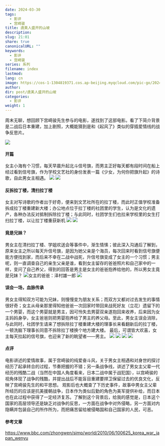 ```yaml
---
date: 2024-03-30
tags:
  - 影评
  - 宫崎骏
title: 虞美人盛开的山坡
description: 
slug: 21:01
share: true
canonicalURL: ""
keywords:
  - 影评
  - 宫崎骏
series: 系列
filename: index
lastmod: 
lang: cn
image: https://cos-1-1304819371.cos.ap-beijing.myqcloud.com/pic-go/20240330192205.png?imageSlim
author: 
dir: post/虞美人盛开的山坡
categories:
  - 影评
weight: 1
---
```


周末无聊，想回顾下宫崎骏先生参与的电影，遂找到了这部电影。看了下简介背景是二战后日本重建，加上剧照，大概能猜到是和《起风了》类似的穿插爱情线的战争反思片。

![](https://cos-1-1304819371.cos.ap-beijing.myqcloud.com/pic-go/20240330175745.png?imageSlim)

#### 开篇
女主小海有个习惯，每天早晨升起北斗信号旗，而男主正好每天都有段时间在船上经过看到信号旗，作为学校文艺社的身份发表一篇《少女，为何你把旗升起》的诗歌，自此男女主相遇。
![](https://cos-1-1304819371.cos.ap-beijing.myqcloud.com/pic-go/20240330193647.png?imageSlim)
![](https://cos-1-1304819371.cos.ap-beijing.myqcloud.com/pic-go/20240330193959.png?imageSlim)
#### 反拆拉丁楼，清扫拉丁楼
女主对写诗歌的作者出于好奇，便来到文艺社所在的拉丁楼，而此时正值学校准备拆成拉丁楼重建新大楼；办公地点位于拉丁楼的社团里的学生，认为是文化的遗产，各种办法反对抵制拆除拉丁楼；与此同时，社团学生们也拉来学校里的女生打扫拉丁楼，以让拉丁楼重获新机
![](https://cos-1-1304819371.cos.ap-beijing.myqcloud.com/pic-go/20240330194609.png?imageSlim)
![](https://cos-1-1304819371.cos.ap-beijing.myqcloud.com/pic-go/20240330195423.png?imageSlim)
#### 竟是兄妹？
男女主在清扫拉丁楼、学姐欢送会等事件中，渐生情愫；彼此深入沟通后了解到，原来女主之所以每天升信号旗，是因为她父亲是个海员，每次回来时看到信号旗便能方便找到家，而后来不幸在二战中战死，升信号旗变成了女主的一个习惯；男主呢，则一直调查自己的亲生父亲是谁，看到女主留存的爸爸照片和自己家中的一样，变问了自己养父，得到的回答是男主是女主的爸爸抱养给他的，所以男女主竟是兄妹？
![女主的爸爸：泽村雄一郎](https://cos-1-1304819371.cos.ap-beijing.myqcloud.com/pic-go/20240330200632.png?imageSlim)
![](https://cos-1-1304819371.cos.ap-beijing.myqcloud.com/pic-go/20240330200426.png?imageSlim)
#### 误会一场，血脉传承
男女主得知双方可能为兄妹，则慢慢变为朋友关系；而双方又都对过去发生的事情很好奇；女主从母亲那里得知他爸爸一次回家时带回来战死好友（立花）遗留下的一个男婴，而这个男婴就是男主，因可怜失去男婴双亲遂抱回来收养，后来因为女主妈妈身孕，女主爸爸则把男婴抱养给了男主的养父母。至此，男女主误会消除，与此同时，社团学生请来了想拆除拉丁楼重建大楼的理事长来看翻新后的拉丁楼，一顿洗脑下理事长同意不拆除拉丁楼换个地方建大楼。
最后，可谓皆大欢喜，女主每天拉起的信号旗，也迎来了新的眺望者——男主。
![](https://cos-1-1304819371.cos.ap-beijing.myqcloud.com/pic-go/20240330202546.png?imageSlim)
![](https://cos-1-1304819371.cos.ap-beijing.myqcloud.com/pic-go/20240330202308.png?imageSlim)
![](https://cos-1-1304819371.cos.ap-beijing.myqcloud.com/pic-go/20240330202901.png?imageSlim)
![](https://cos-1-1304819371.cos.ap-beijing.myqcloud.com/pic-go/20240330192205.png?imageSlim)
#### 点评
电影讲述的爱情故事，属于宫崎骏的纯爱奋斗风，关于男女主相遇和对身世的探讨经历了起承转合的过程，节奏把握的不错；另一条战争线，讲述了男女主父辈一代经历的残酷二战（当然在中国人角度看来，日本二战中属于战犯国），以宫崎骏的视角体现了战争的残酷，并提出战后不能盲目重建要捍卫保留过去的优良文化，反映了宫崎骏先生的和平思想。
观影后也大概查了下历史事件，故事中男女主父辈所经历的应该是抗美援朝战争，日本作为类似后勤的角色为美军提供补给，而日本也在此过程中获得了一定经济复苏。了解到这个背景后，给我的感觉是，日本这个国家的高层领导还是缺乏对战争的反思，一方面在战争中对外侵略，另一方面对内隐瞒并包装自己的所作所为，而把痛苦留给被侵略国和自己国家的人民，可恶。

#### 参考文章
https://www.bbc.com/zhongwen/simp/world/2010/06/100625_korea_war_japan_wenyu